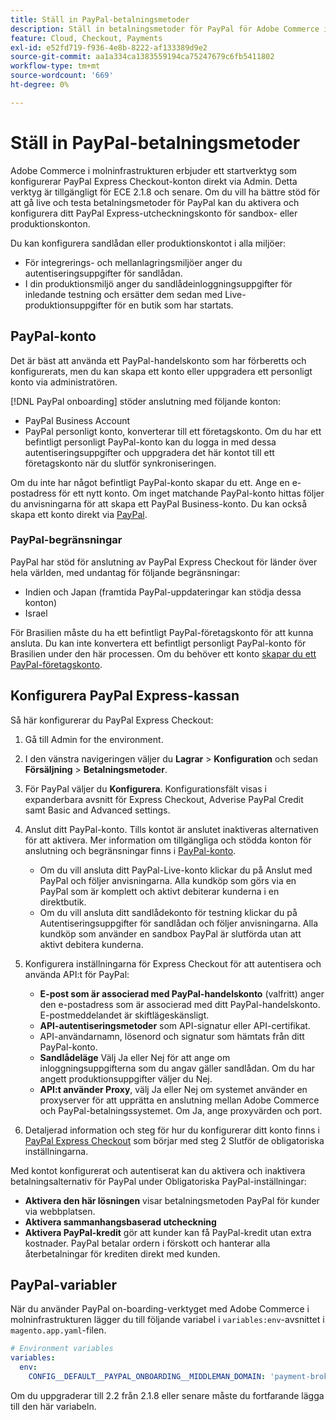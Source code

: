 ```yaml
---
title: Ställ in PayPal-betalningsmetoder
description: Ställ in betalningsmetoder för PayPal för Adobe Commerce i molninfrastruktur.
feature: Cloud, Checkout, Payments
exl-id: e52fd719-f936-4e8b-8222-af133389d9e2
source-git-commit: aa1a334ca1383559194ca75247679c6fb5411802
workflow-type: tm+mt
source-wordcount: '669'
ht-degree: 0%

---
```


# Ställ in PayPal-betalningsmetoder

Adobe Commerce i molninfrastrukturen erbjuder ett startverktyg som konfigurerar PayPal Express Checkout-konton direkt via Admin. Detta verktyg är tillgängligt för ECE 2.1.8 och senare. Om du vill ha bättre stöd för att gå live och testa betalningsmetoder för PayPal kan du aktivera och konfigurera ditt PayPal Express-utcheckningskonto för sandbox- eller produktionskonton.

Du kan konfigurera sandlådan eller produktionskontot i alla miljöer:

* För integrerings- och mellanlagringsmiljöer anger du autentiseringsuppgifter för sandlådan.
* I din produktionsmiljö anger du sandlådeinloggningsuppgifter för inledande testning och ersätter dem sedan med Live-produktionsuppgifter för en butik som har startats.

## PayPal-konto

Det är bäst att använda ett PayPal-handelskonto som har förberetts och konfigurerats, men du kan skapa ett konto eller uppgradera ett personligt konto via administratören.

[!DNL PayPal onboarding] stöder anslutning med följande konton:

* PayPal Business Account
* PayPal personligt konto, konverterar till ett företagskonto. Om du har ett befintligt personligt PayPal-konto kan du logga in med dessa autentiseringsuppgifter och uppgradera det här kontot till ett företagskonto när du slutför synkroniseringen.

Om du inte har något befintligt PayPal-konto skapar du ett. Ange en e-postadress för ett nytt konto. Om inget matchande PayPal-konto hittas följer du anvisningarna för att skapa ett PayPal Business-konto. Du kan också skapa ett konto direkt via [PayPal](https://www.paypal.com/us/webapps/mpp/account-selection).

### PayPal-begränsningar

PayPal har stöd för anslutning av PayPal Express Checkout för länder över hela världen, med undantag för följande begränsningar:

* Indien och Japan (framtida PayPal-uppdateringar kan stödja dessa konton)
* Israel

För Brasilien måste du ha ett befintligt PayPal-företagskonto för att kunna ansluta. Du kan inte konvertera ett befintligt personligt PayPal-konto för Brasilien under den här processen. Om du behöver ett konto [skapar du ett PayPal-företagskonto](https://www.paypal.com/us/webapps/mpp/account-selection).

## Konfigurera PayPal Express-kassan

Så här konfigurerar du PayPal Express Checkout:

1. Gå till Admin for the environment.
1. I den vänstra navigeringen väljer du **Lagrar** > **Konfiguration** och sedan **Försäljning** > **Betalningsmetoder**.
1. För PayPal väljer du **Konfigurera**. Konfigurationsfält visas i expanderbara avsnitt för Express Checkout, Adverise PayPal Credit samt Basic and Advanced settings.
1. Anslut ditt PayPal-konto. Tills kontot är anslutet inaktiveras alternativen för att aktivera. Mer information om tillgängliga och stödda konton för anslutning och begränsningar finns i [PayPal-konto](#paypal-account).

   * Om du vill ansluta ditt PayPal-Live-konto klickar du på Anslut med PayPal och följer anvisningarna. Alla kundköp som görs via en PayPal som är komplett och aktivt debiterar kunderna i en direktbutik.
   * Om du vill ansluta ditt sandlådekonto för testning klickar du på Autentiseringsuppgifter för sandlådan och följer anvisningarna. Alla kundköp som använder en sandbox PayPal är slutförda utan att aktivt debitera kunderna.

1. Konfigurera inställningarna för Express Checkout för att autentisera och använda API:t för PayPal:

   * **E-post som är associerad med PayPal-handelskonto** (valfritt) anger den e-postadress som är associerad med ditt PayPal-handelskonto. E-postmeddelandet är skiftlägeskänsligt.
   * **API-autentiseringsmetoder** som API-signatur eller API-certifikat.
   * API-användarnamn, lösenord och signatur som hämtats från ditt PayPal-konto.
   * **Sandlådeläge** Välj Ja eller Nej för att ange om inloggningsuppgifterna som du angav gäller sandlådan. Om du har angett produktionsuppgifter väljer du Nej.
   * **API:t använder Proxy**, välj Ja eller Nej om systemet använder en proxyserver för att upprätta en anslutning mellan Adobe Commerce och PayPal-betalningssystemet. Om Ja, ange proxyvärden och port.

1. Detaljerad information och steg för hur du konfigurerar ditt konto finns i [PayPal Express Checkout](https://docs.magento.com/user-guide/payment/paypal-express-checkout.html) som börjar med steg 2 Slutför de obligatoriska inställningarna.

Med kontot konfigurerat och autentiserat kan du aktivera och inaktivera betalningsalternativ för PayPal under Obligatoriska PayPal-inställningar:

* **Aktivera den här lösningen** visar betalningsmetoden PayPal för kunder via webbplatsen.
* **Aktivera sammanhangsbaserad utcheckning**
* **Aktivera PayPal-kredit** gör att kunder kan få PayPal-kredit utan extra kostnader. PayPal betalar ordern i förskott och hanterar alla återbetalningar för krediten direkt med kunden.

## PayPal-variabler

När du använder PayPal on-boarding-verktyget med Adobe Commerce i molninfrastrukturen lägger du till följande variabel i `variables:env`-avsnittet i `magento.app.yaml`-filen.

```yaml
# Environment variables
variables:
  env:
    CONFIG__DEFAULT__PAYPAL_ONBOARDING__MIDDLEMAN_DOMAIN: 'payment-broker.magento.com'
```

Om du uppgraderar till 2.2 från 2.1.8 eller senare måste du fortfarande lägga till den här variabeln.
